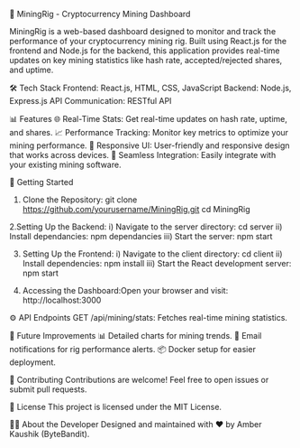 🚀 MiningRig - Cryptocurrency Mining Dashboard

MiningRig is a web-based dashboard designed to monitor and track the performance of your cryptocurrency mining rig. Built using React.js for 
the frontend and Node.js for the backend, this application provides real-time updates on key mining statistics like hash rate, 
accepted/rejected shares, and uptime.

🛠️ Tech Stack
Frontend: React.js, HTML, CSS, JavaScript
Backend: Node.js, Express.js
API Communication: RESTful API

📊 Features
🌐 Real-Time Stats: Get real-time updates on hash rate, uptime, and shares.
📈 Performance Tracking: Monitor key metrics to optimize your mining performance.
🎨 Responsive UI: User-friendly and responsive design that works across devices.
🔌 Seamless Integration: Easily integrate with your existing mining software.

🚀 Getting Started
1. Clone the Repository:
   git clone https://github.com/yourusername/MiningRig.git
   cd MiningRig

2.Setting Up the Backend:
  i) Navigate to the server directory:
      cd server
  ii) Install dependancies:
      npm dependancies
  iii) Start the server:
      npm start

3. Setting Up the Frontend:
    i) Navigate to the client directory:
       cd client
   ii) Install dependencies:
       npm install
   iii) Start the React development server:
       npm start

4. Accessing the Dashboard:Open your browser and visit:
     http://localhost:3000


⚙️ API Endpoints
GET /api/mining/stats: Fetches real-time mining statistics.


🌟 Future Improvements
📊 Detailed charts for mining trends.
📧 Email notifications for rig performance alerts.
📦 Docker setup for easier deployment.


🤝 Contributing
Contributions are welcome! Feel free to open issues or submit pull requests.

📜 License
This project is licensed under the MIT License.

👨‍💻 About the Developer
Designed and maintained with ❤️ by Amber Kaushik (ByteBandit).
